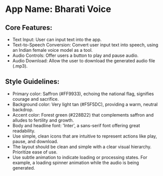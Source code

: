 # **App Name**: Bharati Voice

## Core Features:

- Text Input: User can input text into the app.
- Text-to-Speech Conversion: Convert user input text into speech, using an Indian female voice model as a tool.
- Audio Controls: Offer users a button to play and pause audio.
- Audio Download: Allow the user to download the generated audio file (.mp3).

## Style Guidelines:

- Primary color: Saffron (#FF9933), echoing the national flag, signifies courage and sacrifice. 
- Background color: Very light tan (#F5F5DC), providing a warm, neutral backdrop.
- Accent color: Forest green (#228B22) that complements saffron and alludes to fertility and growth.
- Body and headline font: 'Inter', a sans-serif font offering great readability.
- Use simple, clean icons that are intuitive to represent actions like play, pause, and download.
- The layout should be clean and simple with a clear visual hierarchy. Prioritize ease of use.
- Use subtle animation to indicate loading or processing states. For example, a loading spinner animation while the audio is being generated.